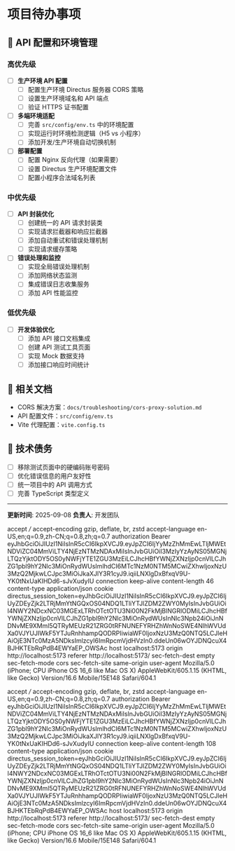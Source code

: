 # 项目待办事项

## 🚀 API 配置和环境管理

### 高优先级
- [ ] **生产环境 API 配置**
  - [ ] 配置生产环境 Directus 服务器 CORS 策略
  - [ ] 设置生产环境域名和 API 端点
  - [ ] 验证 HTTPS 证书配置

- [ ] **多端环境适配**
  - [ ] 完善 `src/config/env.ts` 中的环境配置
  - [ ] 实现运行时环境检测逻辑（H5 vs 小程序）
  - [ ] 添加开发/生产环境自动切换机制

- [ ] **部署配置**
  - [ ] 配置 Nginx 反向代理（如果需要）
  - [ ] 设置 Directus 生产环境配置文件
  - [ ] 配置小程序合法域名列表

### 中优先级
- [ ] **API 封装优化**
  - [ ] 创建统一的 API 请求封装类
  - [ ] 实现请求拦截器和响应拦截器
  - [ ] 添加自动重试和错误处理机制
  - [ ] 实现请求缓存策略

- [ ] **错误处理和监控**
  - [ ] 实现全局错误处理机制
  - [ ] 添加网络状态监测
  - [ ] 集成错误日志收集服务
  - [ ] 添加 API 性能监控

### 低优先级
- [ ] **开发体验优化**
  - [ ] 添加 API 接口文档集成
  - [ ] 创建 API 测试工具页面
  - [ ] 实现 Mock 数据支持
  - [ ] 添加接口响应时间统计

## 📝 相关文档
- CORS 解决方案：`docs/troubleshooting/cors-proxy-solution.md`
- API 配置文件：`src/config/env.ts`
- Vite 代理配置：`vite.config.ts`

## 🔧 技术债务
- [ ] 移除测试页面中的硬编码账号密码
- [ ] 优化错误信息的用户友好性
- [ ] 统一项目中的 API 调用方式
- [ ] 完善 TypeScript 类型定义

---
**更新时间**: 2025-09-08
**负责人**: 开发团队



accept
*/*
accept-encoding
gzip, deflate, br, zstd
accept-language
en-US,en;q=0.9,zh-CN;q=0.8,zh;q=0.7
authorization
Bearer eyJhbGciOiJIUzI1NiIsInR5cCI6IkpXVCJ9.eyJpZCI6IjYyMzZhMmEwLTljMWEtNDViZC04MmViLTY4NjEzNTMzNDAxMiIsInJvbGUiOiI3MzIyYzAyNS05MGNjLTQzYjktODY5OS0yNWFjYTE1ZGU3MzEiLCJhcHBfYWNjZXNzIjp0cnVlLCJhZG1pbl9hY2Nlc3MiOnRydWUsImlhdCI6MTc1NzM0NTM5MCwiZXhwIjoxNzU3MzQ2MjkwLCJpc3MiOiJkaXJlY3R1cyJ9.iqiiLNXlgDxBfxqV9U-YK0tNxUaKIHDd6-sJvXudyIU
connection
keep-alive
content-length
46
content-type
application/json
cookie
directus_session_token=eyJhbGciOiJIUzI1NiIsInR5cCI6IkpXVCJ9.eyJpZCI6IjUyZDEyZjk2LTRjMmYtNGQxOS04NDQ1LTliYTJlZDM2ZWY0MyIsInJvbGUiOiI4NWY2NDcxNC03MGExLTRhOTctOTU3Ni00N2FkMjBlNGRlODMiLCJhcHBfYWNjZXNzIjp0cnVlLCJhZG1pbl9hY2Nlc3MiOnRydWUsInNlc3Npb24iOiJnNDNvME9XMml5QTRyMEUzR21ZRG0tRFNUNEFYRHZhWnNoSWE4NlhWVUdXa0VJYUJIWkF5YTJuRnhhampQODRPIiwiaWF0IjoxNzU3MzQ0NTQ5LCJleHAiOjE3NTc0MzA5NDksImlzcyI6ImRpcmVjdHVzIn0.ddeUn06wOYJDNQcuX4BJHKTEbRqPdB4EWYaEP_OWSAc
host
localhost:5173
origin
http://localhost:5173
referer
http://localhost:5173/
sec-fetch-dest
empty
sec-fetch-mode
cors
sec-fetch-site
same-origin
user-agent
Mozilla/5.0 (iPhone; CPU iPhone OS 16_6 like Mac OS X) AppleWebKit/605.1.15 (KHTML, like Gecko) Version/16.6 Mobile/15E148 Safari/604.1


accept
*/*
accept-encoding
gzip, deflate, br, zstd
accept-language
en-US,en;q=0.9,zh-CN;q=0.8,zh;q=0.7
authorization
Bearer eyJhbGciOiJIUzI1NiIsInR5cCI6IkpXVCJ9.eyJpZCI6IjYyMzZhMmEwLTljMWEtNDViZC04MmViLTY4NjEzNTMzNDAxMiIsInJvbGUiOiI3MzIyYzAyNS05MGNjLTQzYjktODY5OS0yNWFjYTE1ZGU3MzEiLCJhcHBfYWNjZXNzIjp0cnVlLCJhZG1pbl9hY2Nlc3MiOnRydWUsImlhdCI6MTc1NzM0NTM5MCwiZXhwIjoxNzU3MzQ2MjkwLCJpc3MiOiJkaXJlY3R1cyJ9.iqiiLNXlgDxBfxqV9U-YK0tNxUaKIHDd6-sJvXudyIU
connection
keep-alive
content-length
108
content-type
application/json
cookie
directus_session_token=eyJhbGciOiJIUzI1NiIsInR5cCI6IkpXVCJ9.eyJpZCI6IjUyZDEyZjk2LTRjMmYtNGQxOS04NDQ1LTliYTJlZDM2ZWY0MyIsInJvbGUiOiI4NWY2NDcxNC03MGExLTRhOTctOTU3Ni00N2FkMjBlNGRlODMiLCJhcHBfYWNjZXNzIjp0cnVlLCJhZG1pbl9hY2Nlc3MiOnRydWUsInNlc3Npb24iOiJnNDNvME9XMml5QTRyMEUzR21ZRG0tRFNUNEFYRHZhWnNoSWE4NlhWVUdXa0VJYUJIWkF5YTJuRnhhampQODRPIiwiaWF0IjoxNzU3MzQ0NTQ5LCJleHAiOjE3NTc0MzA5NDksImlzcyI6ImRpcmVjdHVzIn0.ddeUn06wOYJDNQcuX4BJHKTEbRqPdB4EWYaEP_OWSAc
host
localhost:5173
origin
http://localhost:5173
referer
http://localhost:5173/
sec-fetch-dest
empty
sec-fetch-mode
cors
sec-fetch-site
same-origin
user-agent
Mozilla/5.0 (iPhone; CPU iPhone OS 16_6 like Mac OS X) AppleWebKit/605.1.15 (KHTML, like Gecko) Version/16.6 Mobile/15E148 Safari/604.1